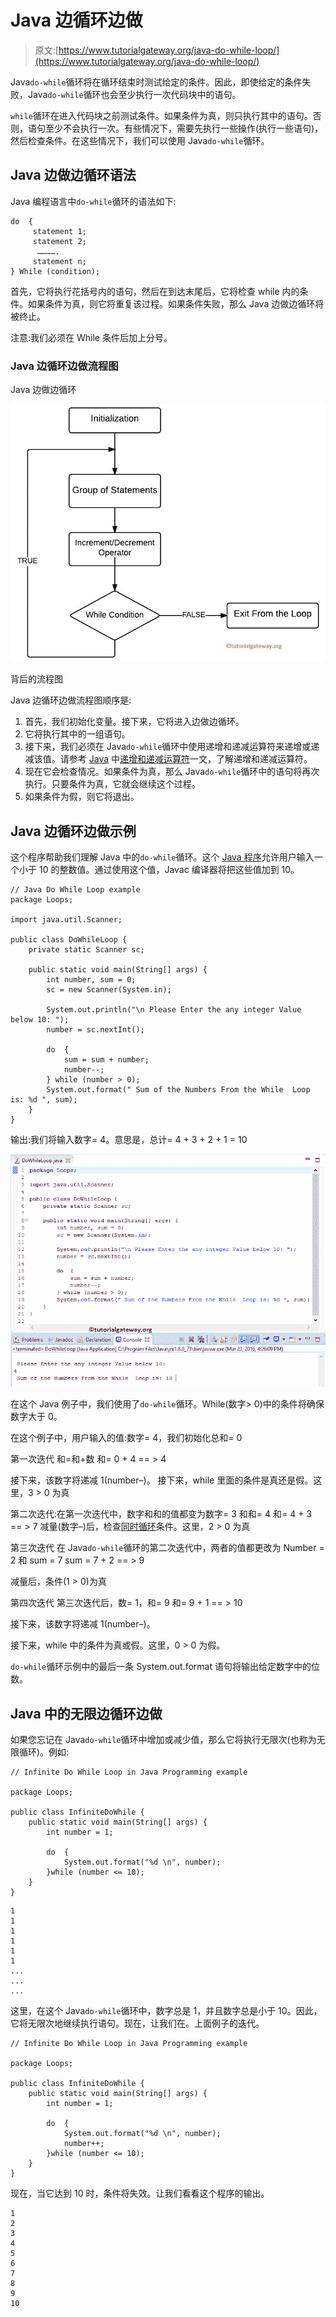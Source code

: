 # Java 边循环边做

> 原文:[https://www.tutorialgateway.org/java-do-while-loop/](https://www.tutorialgateway.org/java-do-while-loop/)

Java`do-while`循环将在循环结束时测试给定的条件。因此，即使给定的条件失败，Java`do-while`循环也会至少执行一次代码块中的语句。

`while`循环在进入代码块之前测试条件。如果条件为真，则只执行其中的语句。否则，语句至少不会执行一次。有些情况下，需要先执行一些操作(执行一些语句)，然后检查条件。在这些情况下，我们可以使用 Java`do-while`循环。

## Java 边做边循环语法

Java 编程语言中`do-while`循环的语法如下:

```
do  {
     statement 1;
     statement 2;
      ………….
     statement n;
} While (condition);
```

首先，它将执行花括号内的语句，然后在到达末尾后，它将检查 while 内的条件。如果条件为真，则它将重复该过程。如果条件失败，那么 Java 边做边循环将被终止。

注意:我们必须在 While 条件后加上分号。

### Java 边循环边做流程图

Java 边做边循环

![Flow Chart of a Java Do While Loop](img/fb1088ea231e0b6939828e088676eb6d.png)

背后的流程图

Java 边循环边做流程图顺序是:

1.  首先，我们初始化变量。接下来，它将进入边做边循环。
2.  它将执行其中的一组语句。
3.  接下来，我们必须在 Java`do-while`循环中使用递增和递减运算符来递增或递减该值。请参考 [Java](https://www.tutorialgateway.org/java-tutorial/) 中[递增和递减运算符](https://www.tutorialgateway.org/increment-and-decrement-operators-in-java/)一文，了解递增和递减运算符。
4.  现在它会检查情况。如果条件为真，那么 Java`do-while`循环中的语句将再次执行。只要条件为真，它就会继续这个过程。
5.  如果条件为假，则它将退出。

## Java 边循环边做示例

这个程序帮助我们理解 Java 中的`do-while`循环。这个 [Java 程序](https://www.tutorialgateway.org/learn-java-programs/)允许用户输入一个小于 10 的整数值。通过使用这个值，Javac 编译器将把这些值加到 10。

```
// Java Do While Loop example 
package Loops;

import java.util.Scanner;

public class DoWhileLoop {
	private static Scanner sc;

	public static void main(String[] args) {
		int number, sum = 0;
		sc = new Scanner(System.in);	

		System.out.println("\n Please Enter the any integer Value below 10: ");
		number = sc.nextInt();

		do  {
			sum = sum + number;
			number--;
		} while (number > 0); 
		System.out.format(" Sum of the Numbers From the While  Loop is: %d ", sum);
	}
}
```

输出:我们将输入数字= 4。意思是，总计= 4 + 3 + 2 + 1 = 10

![Java Do While Loop 1](img/64a31fa41427748b25857f0e16fd531c.png)

在这个 Java 例子中，我们使用了`do-while`循环。While(数字> 0)中的条件将确保数字大于 0。

在这个例子中，用户输入的值:数字= 4，我们初始化总和= 0

第一次迭代
和=和+数
和= 0 + 4 == > 4

接下来，该数字将递减 1(number–)。
接下来，while 里面的条件是真还是假。这里，3 > 0 为真

第二次迭代:在第一次迭代中，数字和和的值都变为数字= 3 和和= 4
和= 4 + 3 == > 7
减量(数字–)后，检查[同时循环](https://www.tutorialgateway.org/java-while-loop/)条件。这里，2 > 0 为真

第三次迭代
在 Java`do-while`循环的第二次迭代中，两者的值都更改为 Number = 2 和 sum = 7
sum = 7 + 2 == > 9

减量后，条件(1 > 0)为真

第四次迭代
第三次迭代后，数= 1，和= 9
和= 9 + 1 == > 10

接下来，该数字将递减 1(number–)。

接下来，while 中的条件为真或假。这里，0 > 0 为假。

`do-while`循环示例中的最后一条 System.out.format 语句将输出给定数字中的位数。

## Java 中的无限边循环边做

如果您忘记在 Java`do-while`循环中增加或减少值，那么它将执行无限次(也称为无限循环)。例如:

```
// Infinite Do While Loop in Java Programming example 

package Loops;

public class InfiniteDoWhile {
	public static void main(String[] args) {
		int number = 1;

		do  {
			System.out.format("%d \n", number);
		}while (number <= 10);
	}
}
```

```
1
1
1
1
1
1 
...
...
...
```

这里，在这个 Java`do-while`循环中，数字总是 1，并且数字总是小于 10。因此，它将无限次地继续执行语句。现在，让我们在。上面例子的迭代。

```
// Infinite Do While Loop in Java Programming example 

package Loops;

public class InfiniteDoWhile {
	public static void main(String[] args) {
		int number = 1;

		do  {
			System.out.format("%d \n", number);
			number++;
		}while (number <= 10);
	}
}
```

现在，当它达到 10 时，条件将失效。让我们看看这个程序的输出。

```
1
2
3
4
5
6
7
8
9
10 
```